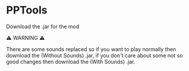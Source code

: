 # PPTools
Download the .jar for the mod

⚠ WARNING ⚠

There are some sounds replaced so if you want to play normally then download the (Without Sounds) .jar,
if you don't care about some not so good changes then download the (With Sounds) .jar.
